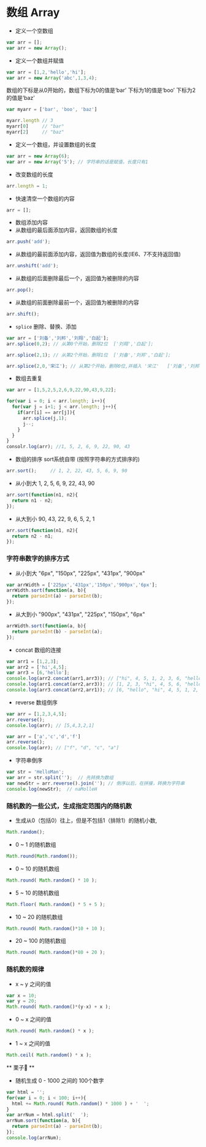# 数组 Array

- 定义一个空数组

```js
var arr = [];
var arr = new Array();
```

- 定义一个数组并赋值

```js
var arr = [1,2,'hello','hi'];
var arr = new Array('abc',1,3,4);
```

数组的下标是从0开始的，数组下标为0的值是‘bar’ 下标为1的值是‘boo’ 下标为2的值是‘baz’

``` js
var myarr = ['bar', 'boo', 'baz']

myarr.length // 3
myarr[0]     // "bar"
myarr[2]     // "baz"
```

- 定义一个数组，并设置数组的长度

```js
var arr = new Array(6);
var arr = new Array('5'); // 字符串的话是赋值，长度只有1
```

- 改变数组的长度

```js
arr.length = 1;
```

- 快速清空一个数组的内容

```js
arr = [];
```

- 数组添加内容
- 从数组的最后面添加内容，返回数组的长度

```js
arr.push('add');
```

- 从数组的最前面添加内容，返回值为数组的长度(IE6、7不支持返回值)

```js
arr.unshift('add');
```

- 从数组的后面删除最后一个，返回值为被删除的内容

```js
arr.pop();
```

- 从数组的前面删除最前一个，返回值为被删除的内容

```js
arr.shift();
```

- `splice` 删除、替换、添加

```js
var arr = ['刘备','刘邦','刘翔','白起'];
arr.splice(0,2); // 从第0个开始，删除2位  ['刘翔','白起'];

arr.splice(2,1); // 从第2个开始，删除1位  ['刘备','刘邦','白起'];

arr.splice(2,0,'宋江'); // 从第2个开始，删除0位,并插入 '宋江'   ['刘备','刘邦','宋江','刘翔','白起'];
```

- 数组去重复

```js
var arr = [1,5,2,5,2,6,9,22,90,43,9,22];

for(var i = 0; i < arr.length; i++){
  for(var j = i+1; j < arr.length; j++){
    if(arr[i] == arr[j]){
      arr.splice(j,1);
      j--;
    }
  }
}
consolr.log(arr); //1, 5, 2, 6, 9, 22, 90, 43
```

- 数组的排序 sort系统自带 (按照字符串的方式排序的)

```js
arr.sort();     // 1, 2, 22, 43, 5, 6, 9, 90
```

- 从小到大 1, 2, 5, 6, 9, 22, 43, 90

```js
arr.sort(function(n1, n2){
  return n1 - n2;
});
```

- 从大到小 90, 43, 22, 9, 6, 5, 2, 1

```js
arr.sort(function(n1, n2){
  return n2 - n1;
});

```

### 字符串数字的排序方式

- 从小到大 "6px", "150px", "225px", "431px", "900px"

```js
var arrWidth = ['225px','431px','150px','900px','6px'];
arrWidth.sort(function(a, b){
  return parseInt(a) - parseInt(b);
});
```

- 从大到小 "900px", "431px", "225px", "150px", "6px"

```js
arrWidth.sort(function(a, b){
  return parseInt(b) - parseInt(a);
});
```

- concat 数组的连接

```js
var arr1 = [1,2,3];
var arr2 = ['hi',4,5];
var arr3 = [6,'hello'];
console.log(arr2.concat(arr1,arr3)); // ["hi", 4, 5, 1, 2, 3, 6, "hello"]
console.log(arr1.concat(arr2,arr3)); // [1, 2, 3, "hi", 4, 5, 6, "hello"]
console.log(arr3.concat(arr2,arr1)); // [6, "hello", "hi", 4, 5, 1, 2, 3]
```

- reverse 数组倒序

```js
var arr = [1,2,3,4,5];
arr.reverse();
console.log(arr); // [5,4,3,2,1]

var arr = ['a','c','d','f']
arr.reverse();
console.log(arr); // ["f", "d", "c", "a"]
```

- 字符串倒序

```js
var str = 'HelloMan';
var arr = str.split('');  // 先转换为数组
var newStr = arr.reverse().join(''); // 倒序以后，在拼接，转换为字符串
console.log(newStr);  // naMolleH
```

### 随机数的一些公式，生成指定范围内的随机数

- 生成从0（包括0）往上，但是不包括1（排除1）的随机小数, 

```js
Math.random();
```

- 0 ~ 1 的随机数组

```js
Math.round(Math.random());
```

-  0 ~ 10 的随机数组

```js
Math.round( Math.random() * 10 );
```

- 5 ~ 10 的随机数组

```js
Math.floor( Math.random() * 5 + 5 );
```

- 10 ~ 20 的随机数组

```js
Math.round( Math.random()*10 + 10 );
```

- 20 ~ 100 的随机数组

```js
Math.round( Math.random()*80 + 20 );
```

### 随机数的规律

- x ~ y 之间的值

```js
var x = 10;
var y = 20;
Math.round( Math.random()*(y-x) + x );
```

- 0 ~ x 之间的值

```js
Math.round( Math.random() * x );
```

- 1 ~ x 之间的值

```js
Math.ceil( Math.random() * x );
```

** 栗子🌰 **

- 随机生成 0 - 1000 之间的 100个数字

```js
var html = '';
for(var i = 0; i < 100; i++){
  html += Math.round( Math.random() * 1000 ) + '  ';
}
var arrNum = html.split('  ');
arrNum.sort(function(a, b){
  return parseInt(a) - parseInt(b);
});
console.log(arrNum);
```
